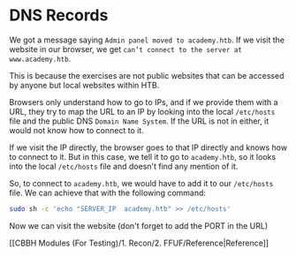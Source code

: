 # DNS Records
We got a message saying `Admin panel moved to academy.htb`. If we visit the website in our browser, we get `can’t connect to the server at www.academy.htb`.

This is because the exercises are not public websites that can be accessed by anyone but local websites within HTB.

Browsers only understand how to go to IPs, and if we provide them with a URL, they try to map the URL to an IP by looking into the local `/etc/hosts` file and the public DNS `Domain Name System`. If the URL is not in either, it would not know how to connect to it.

If we visit the IP directly, the browser goes to that IP directly and knows how to connect to it. But in this case, we tell it to go to `academy.htb`, so it looks into the local `/etc/hosts` file and doesn't find any mention of it.

So, to connect to `academy.htb`, we would have to add it to our `/etc/hosts` file. We can achieve that with the following command:
```bash
sudo sh -c 'echo "SERVER_IP  academy.htb" >> /etc/hosts'
```

Now we can visit the website (don't forget to add the PORT in the URL)

[[CBBH Modules (For Testing)/1. Recon/2. FFUF/Reference|Reference]]